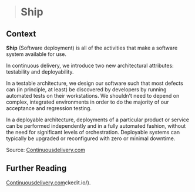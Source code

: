 > # Ship
 
## Context
**Ship** (Software deployment) is all of the activities that make a software system available for use.

In continuous delivery, we introduce two new architectural attributes: testability and deployability.

In a testable architecture, we design our software such that most defects can (in principle, at least) be discovered by developers by running automated tests on their workstations. We shouldn’t need to depend on complex, integrated environments in order to do the majority of our acceptance and regression testing.

In a deployable architecture, deployments of a particular product or service can be performed independently and in a fully automated fashion, without the need for significant levels of orchestration. Deployable systems can typically be upgraded or reconfigured with zero or minimal downtime.

Source: [Continuousdelivery.com](https://continuousdelivery.com/implementing/architecture/)


 
## Further Reading

[Continuousdelivery.com](https://continuousdelivery.com/implementing/architecture/)ckedit.io/).
